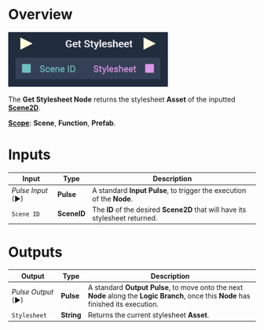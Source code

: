 # Overview

![The Get Stylesheet Node.](../../../.gitbook/assets/getstylesheetnode2.png)

The **Get Stylesheet Node** returns the stylesheet **Asset** of the inputted [**Scene2D**](../../../objects-and-types/project-objects/scene2d.md).

[**Scope**](../../overview.md#scopes): **Scene**, **Function**, **Prefab**.

# Inputs

|Input|Type|Description|
|---|---|---|
|*Pulse Input* (►)|**Pulse**|A standard **Input Pulse**, to trigger the execution of the **Node**.|
|`Scene ID`|**SceneID**|The **ID** of the desired **Scene2D** that will have its stylesheet returned.|

# Outputs

|Output|Type|Description|
|---|---|---|
|*Pulse Output* (►)|**Pulse**|A standard **Output Pulse**, to move onto the next **Node** along the **Logic Branch**, once this **Node** has finished its execution.|
|`Stylesheet`|**String**|Returns the current stylesheet **Asset**.|



